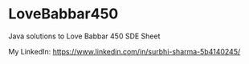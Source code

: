 # LoveBabbar450
Java solutions to Love Babbar 450 SDE Sheet


My LinkedIn: https://www.linkedin.com/in/surbhi-sharma-5b4140245/
